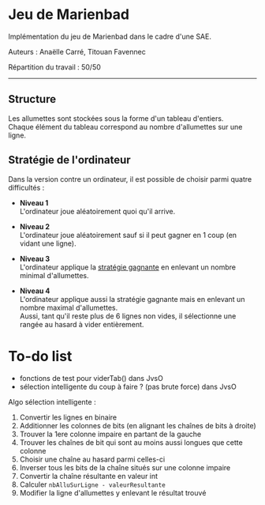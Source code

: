 # Jeu de Marienbad

Implémentation du jeu de Marienbad dans le cadre d'une SAE.

Auteurs : Anaëlle Carré, Titouan Favennec

Répartition du travail : 50/50

---

## Structure

Les allumettes sont stockées sous la forme d'un tableau d'entiers. \
Chaque élément du tableau correspond au nombre d'allumettes sur une ligne.


## Stratégie de l'ordinateur

Dans la version contre un ordinateur, il est possible de choisir parmi quatre difficultés :

- **Niveau 1** \
  L'ordinateur joue aléatoirement quoi qu'il arrive.

- **Niveau 2** \
  L'ordinateur joue aléatoirement sauf si il peut gagner en 1 coup (en vidant une ligne).

- **Niveau 3** \
  L'ordinateur applique la [stratégie gagnante](https://fr.wikipedia.org/wiki/Jeu_de_Marienbad#Strat%C3%A9gie_gagnante) en enlevant un nombre minimal d'allumettes.

- **Niveau 4** \
  L'ordinateur applique aussi la stratégie gagnante mais en enlevant un nombre maximal d'allumettes. \
  Aussi, tant qu'il reste plus de 6 lignes non vides, il sélectionne une rangée au hasard à vider entièrement.


# To-do list

- fonctions de test pour viderTab() dans JvsO
- sélection intelligente du coup à faire ? (pas brute force) dans JvsO

Algo sélection intelligente :
1. Convertir les lignes en binaire
2. Additionner les colonnes de bits (en alignant les chaînes de bits à droite)
3. Trouver la 1ere colonne impaire en partant de la gauche
4. Trouver les chaînes de bit qui sont au moins aussi longues que cette colonne
5. Choisir une chaîne au hasard parmi celles-ci
6. Inverser tous les bits de la chaîne situés sur une colonne impaire
7. Convertir la chaîne résultante en valeur int
8. Calculer `nbAlluSurLigne - valeurResultante`
9. Modifier la ligne d'allumettes y enlevant le résultat trouvé